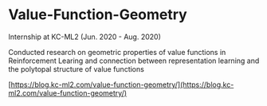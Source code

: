 # Value-Function-Geometry
Internship at KC-ML2 (Jun. 2020 - Aug. 2020)

Conducted research on geometric properties of value functions in Reinforcement Learing and connection between representation learning and the polytopal structure of value functions  

[https://blog.kc-ml2.com/value-function-geometry/](https://blog.kc-ml2.com/value-function-geometry/)  

